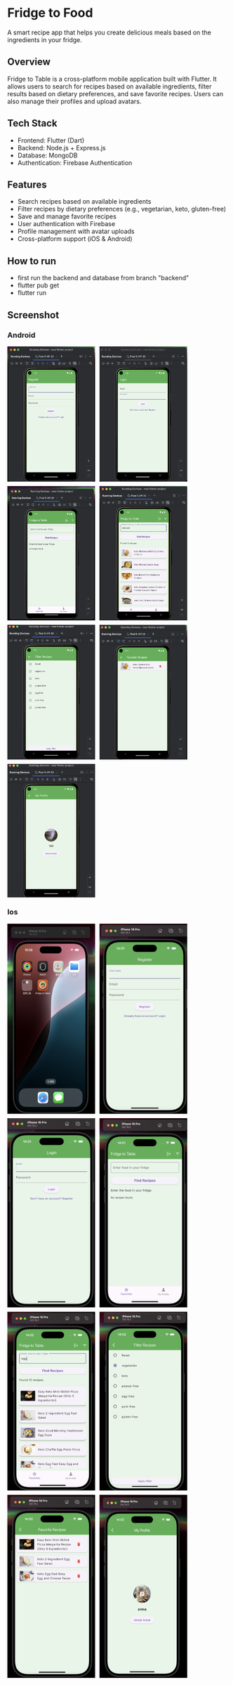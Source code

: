 # Fridge to Food
A smart recipe app that helps you create delicious meals based on the ingredients in your fridge.

## Overview
Fridge to Table is a cross-platform mobile application built with Flutter. 
It allows users to search for recipes based on available ingredients, filter results based on dietary preferences, and save favorite recipes. 
Users can also manage their profiles and upload avatars.

## Tech Stack
 - Frontend: Flutter (Dart)
 - Backend: Node.js + Express.js
 - Database: MongoDB
 - Authentication: Firebase Authentication

## Features

 - Search recipes based on available ingredients
 - Filter recipes by dietary preferences (e.g., vegetarian, keto, gluten-free)
 - Save and manage favorite recipes
 - User authentication with Firebase
 - Profile management with avatar uploads
 - Cross-platform support (iOS & Android)

## How to run 
 - first run the backend and database from branch "backend"
 - flutter pub get
 - flutter run

## Screenshot 

### Android
<div style="display: flex; flex-wrap: wrap; gap: 10px;">
  <img src="images/And1.png" alt="Description" width="200">
  <img src="images/And2.png" alt="Description" width="200">
  <img src="images/And3.png" alt="Description" width="200">
  <img src="images/And4.png" alt="Description" width="200">
  <img src="images/And5.png" alt="Description" width="200">
  <img src="images/And6.png" alt="Description" width="200">
  <img src="images/And7.png" alt="Description" width="200">
</div>

### Ios
<div style="display: flex; flex-wrap: wrap; gap: 10px;">
  <img src="images/ios0.png" alt="Description" width="200">
  <img src="images/ios1.png" alt="Description" width="200">
  <img src="images/ios2.png" alt="Description" width="200">
  <img src="images/ios3.png" alt="Description" width="200">
  <img src="images/ios4.png" alt="Description" width="200">
  <img src="images/ios5.png" alt="Description" width="200">
  <img src="images/ios6.png" alt="Description" width="200">
  <img src="images/ios7.png" alt="Description" width="200">
</div>
